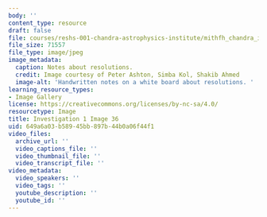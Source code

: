 ```yaml
---
body: ''
content_type: resource
draft: false
file: courses/reshs-001-chandra-astrophysics-institute/mithfh_chandra_inv1_rs_des.jpg
file_size: 71557
file_type: image/jpeg
image_metadata:
  caption: Notes about resolutions.
  credit: Image courtesy of Peter Ashton, Simba Kol, Shakib Ahmed
  image-alt: 'Handwritten notes on a white board about resolutions. '
learning_resource_types:
- Image Gallery
license: https://creativecommons.org/licenses/by-nc-sa/4.0/
resourcetype: Image
title: Investigation 1 Image 36
uid: 649a6a03-b589-45bb-897b-44b0a06f44f1
video_files:
  archive_url: ''
  video_captions_file: ''
  video_thumbnail_file: ''
  video_transcript_file: ''
video_metadata:
  video_speakers: ''
  video_tags: ''
  youtube_description: ''
  youtube_id: ''
---
```

